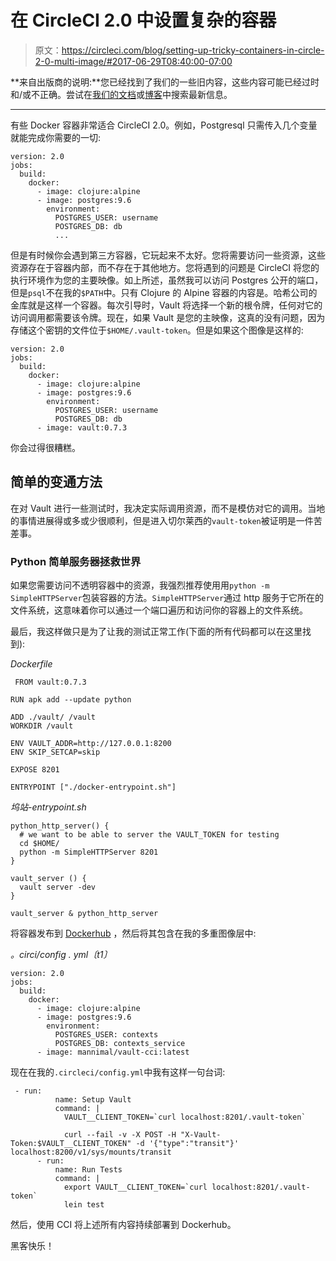 # 在 CircleCI 2.0 中设置复杂的容器

> 原文：<https://circleci.com/blog/setting-up-tricky-containers-in-circle-2-0-multi-image/#2017-06-29T08:40:00-07:00>

**来自出版商的说明:**您已经找到了我们的一些旧内容，这些内容可能已经过时和/或不正确。尝试在[我们的文档](https://circleci.com/docs/)或[博客](https://circleci.com/blog/)中搜索最新信息。

* * *

有些 Docker 容器非常适合 CircleCI 2.0。例如，Postgresql 只需传入几个变量就能完成你需要的一切:

```
version: 2.0
jobs:
  build:
    docker:
      - image: clojure:alpine
      - image: postgres:9.6
        environment:
          POSTGRES_USER: username
          POSTGRES_DB: db
          ... 
```

但是有时候你会遇到第三方容器，它玩起来不太好。您将需要访问一些资源，这些资源存在于容器内部，而不存在于其他地方。您将遇到的问题是 CircleCI 将您的执行环境作为您的主要映像。如上所述，虽然我可以访问 Postgres 公开的端口，但是`psql`不在我的`$PATH`中。只有 Clojure 的 Alpine 容器的内容是。哈希公司的金库就是这样一个容器。每次引导时，Vault 将选择一个新的根令牌，任何对它的访问调用都需要该令牌。现在，如果 Vault 是您的主映像，这真的没有问题，因为存储这个密钥的文件位于`$HOME/.vault-token`。但是如果这个图像是这样的:

```
version: 2.0
jobs:
  build:
    docker:
      - image: clojure:alpine
      - image: postgres:9.6
        environment:
          POSTGRES_USER: username
          POSTGRES_DB: db
      - image: vault:0.7.3 
```

你会过得很糟糕。

## 简单的变通方法

在对 Vault 进行一些测试时，我决定实际调用资源，而不是模仿对它的调用。当地的事情进展得或多或少很顺利，但是进入切尔莱西的`vault-token`被证明是一件苦差事。

### Python 简单服务器拯救世界

如果您需要访问不透明容器中的资源，我强烈推荐使用用`python -m SimpleHTTPServer`包装容器的方法。`SimpleHTTPServer`通过 http 服务于它所在的文件系统，这意味着你可以通过一个端口遍历和访问你的容器上的文件系统。

最后，我这样做只是为了让我的测试正常工作(下面的所有代码都可以在这里找到):

*Dockerfile*

```
 FROM vault:0.7.3

RUN apk add --update python

ADD ./vault/ /vault
WORKDIR /vault

ENV VAULT_ADDR=http://127.0.0.1:8200
ENV SKIP_SETCAP=skip

EXPOSE 8201

ENTRYPOINT ["./docker-entrypoint.sh"] 
```

*坞站-entrypoint.sh*

```
python_http_server() {
  # we want to be able to server the VAULT_TOKEN for testing
  cd $HOME/
  python -m SimpleHTTPServer 8201
}

vault_server () {
  vault server -dev
}

vault_server & python_http_server 
```

将容器发布到 [Dockerhub](https://hub.docker.com/r/mannimal/vault-cci/) ，然后将其包含在我的多重图像层中:

*。circi/config . yml〔t1〕*

```
version: 2.0
jobs:
  build:
    docker:
      - image: clojure:alpine
      - image: postgres:9.6
        environment:
          POSTGRES_USER: contexts
          POSTGRES_DB: contexts_service
      - image: mannimal/vault-cci:latest 
```

现在在我的`.circleci/config.yml`中我有这样一句台词:

```
 - run:
          name: Setup Vault
          command: |
            VAULT__CLIENT_TOKEN=`curl localhost:8201/.vault-token`

            curl --fail -v -X POST -H "X-Vault-Token:$VAULT__CLIENT_TOKEN" -d '{"type":"transit"}' localhost:8200/v1/sys/mounts/transit
      - run:
          name: Run Tests
          command: |
            export VAULT__CLIENT_TOKEN=`curl localhost:8201/.vault-token`
            lein test 
```

然后，使用 CCI 将上述所有内容持续部署到 Dockerhub。

黑客快乐！